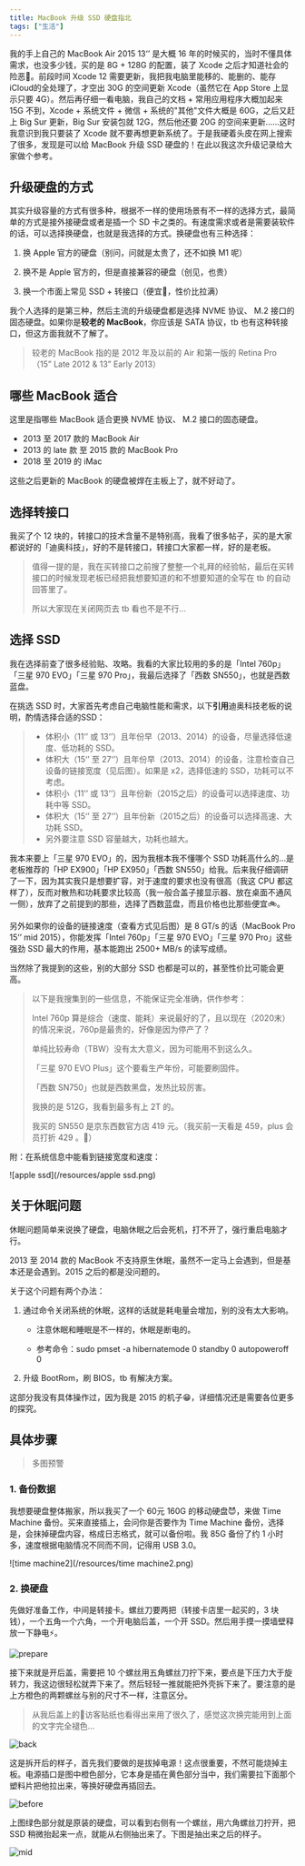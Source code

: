 ```yaml
---
title: MacBook 升级 SSD 硬盘指北
tags: ["生活"]
---
```


我的手上自己的 MacBook Air 2015 13‘’ 是大概 16 年的时候买的，当时不懂具体需求，也没多少钱，买的是 8G + 128G 的配置，装了 Xcode 之后才知道社会的险恶🥶。前段时间 Xcode 12 需要更新，我把我电脑里能移的、能删的、能存iCloud的全处理了，才空出 30G 的空间更新 Xcode（虽然它在 App Store 上显示只要 4G）。然后再仔细一看电脑，我自己的文档 + 常用应用程序大概加起来 15G 不到，Xcode + 系统文件 + 微信 + 系统的"其他"文件大概是 60G，之后又赶上 Big Sur 更新，Big Sur 安装包就 12G，然后他还要 20G 的空间来更新......这时我意识到我只要装了 Xcode 就不要再想更新系统了。于是我硬着头皮在网上搜索了很多，发现是可以给 MacBook 升级 SSD 硬盘的！在此以我这次升级记录给大家做个参考。

<!--more-->



## 升级硬盘的方式

其实升级容量的方式有很多种，根据不一样的使用场景有不一样的选择方式，最简单的方式是接外接硬盘或者是插一个 SD 卡之类的。有速度需求或者是需要装软件的话，可以选择换硬盘，也就是我选择的方式。换硬盘也有三种选择：

1. 换 Apple 官方的硬盘（别问，问就是太贵了，还不如换 M1 呢）

2. 换不是 Apple 官方的，但是直接兼容的硬盘（创见，也贵）

3. 换一个市面上常见 SSD + 转接口（便宜🤡，性价比拉满）

我个人选择的是第三种，然后主流的升级硬盘都是选择 NVME 协议、 M.2 接口的固态硬盘。如果你是**较老的 MacBook**，你应该是 SATA 协议，tb 也有这种转接口，但这方面我就不了解了。

> 较老的 MacBook 指的是 2012 年及以前的 Air 和第一版的 Retina Pro（15” Late 2012 & 13” Early 2013）



## 哪些 MacBook 适合

这里是指哪些 MacBook 适合更换 NVME 协议、 M.2 接口的固态硬盘。

* 2013 至 2017 款的 MacBook Air
* 2013 的 late 款 至 2015 款的 MacBook Pro
* 2018 至 2019 的 iMac

这些之后更新的 MacBook 的硬盘被焊在主板上了，就不好动了。



## 选择转接口

我买了个 12 块的，转接口的技术含量不是特别高，我看了很多帖子，买的是大家都说好的「迪奥科技」，好的不是转接口，转接口大家都一样，好的是老板。

>  值得一提的是，我在买转接口之前搜了整整一个礼拜的经验帖，最后在买转接口的时候发现老板已经把我想要知道的和不想要知道的全写在 tb 的自动回答里了。
>
> 所以大家现在关闭网页去 tb 看也不是不行...



## 选择 SSD

我在选择前查了很多经验贴、攻略。我看的大家比较用的多的是「Intel 760p」「三星 970 EVO」「三星 970 Pro」，我最后选择了「西数 SN550」，也就是西数蓝盘。

在挑选 SSD 时，大家首先考虑自己电脑性能和需求，以下**引用**迪奥科技老板的说明，酌情选择合适的SSD：

> * 体积小（11‘’ 或 13‘’）且年份早（2013、2014）的设备，尽量选择低速度、低功耗的 SSD。
> * 体积大（15‘’ 至 27‘’）且年份早（2013、2014）的设备，注意检查自己设备的链接宽度（见后图）。如果是 x2，选择低速的 SSD，功耗可以不考虑。
> * 体积小（11‘’ 或 13‘’）且年份新（2015之后）的设备可以选择速度、功耗中等 SSD。
> * 体积大（15‘’ 至 27‘’）且年份新（2015之后）的设备可以选择高速、大功耗 SSD。
> * 另外要注意 SSD 容量越大，功耗也越大。

我本来要上「三星 970 EVO」的，因为我根本我不懂哪个 SSD 功耗高什么的...是老板推荐的「HP EX900」「HP EX950」「西数 SN550」给我。后来我仔细调研了一下，因为其实我只是想要扩容，对于速度的要求也没有很高（我这 CPU 都这样了），反而对散热和功耗要求比较高（我一般合盖子接显示器、放在桌面不通风一侧），放弃了之前提到的那些，选择了西数蓝盘，而且价格也比那些便宜🚲。

另外如果你的设备的链接速度（查看方式见后图）是 8 GT/s 的话（MacBook Pro 15‘’ mid 2015），你能发挥「Intel 760p」「三星 970 EVO」「三星 970 Pro」这些强劲 SSD 最大的作用，基本能跑出 2500+ MB/s 的读写成绩。

当然除了我提到的这些，别的大部分 SSD 也都是可以的，甚至性价比可能会更高。

>  以下是我搜集到的一些信息，不能保证完全准确，供作参考：
>
> Intel 760p 算是综合（速度、能耗）来说最好的了，且以现在（2020末）的情况来说，760p是最贵的，好像是因为停产了？
>
> 单纯比较寿命（TBW）没有太大意义，因为可能用不到这么久。
>
> 「三星 970 EVO Plus」这个要看生产年份，可能要刷固件。
>
> 「西数 SN750」也就是西数黑盘，发热比较厉害。
>
> 我换的是 512G，我看到最多有上 2T 的。
>
> 我买的 SN550 是京东西数官方店 419 元。（我买前一天看是 459，plus 会员打折 429 。🐶）

附：在系统信息中能看到链接宽度和速度：

![apple ssd](/resources/apple ssd.png)



## 关于休眠问题

休眠问题简单来说换了硬盘，电脑休眠之后会死机，打不开了，强行重启电脑才行。

2013 至 2014 款的 MacBook 不支持原生休眠，虽然不一定马上会遇到，但是基本还是会遇到。2015 之后的都是没问题的。

关于这个问题有两个办法：

1. 通过命令关闭系统的休眠，这样的话就是耗电量会增加，别的没有太大影响。

   * 注意休眠和睡眠是不一样的，休眠是断电的。

   * 参考命令：sudo pmset -a hibernatemode 0 standby 0 autopoweroff 0

2. 升级 BootRom，刷 BIOS，tb 有解决方案。

这部分我没有具体操作过，因为我是 2015 的机子😁，详细情况还是需要各位更多的探究。



## 具体步骤

>  多图预警

### 1. 备份数据

我想要硬盘整体搬家，所以我买了一个 60元 160G 的移动硬盘😈，来做 Time Machine 备份。买来直接插上，会问你是否要作为 Time Machine 备份，选择是，会抹掉硬盘内容，格成日志格式，就可以备份啦。我 85G 备份了约 1 小时多，速度根据电脑情况不同而不同，记得用 USB 3.0。

![time machine2](/resources/time machine2.png)

### 2. 换硬盘

先做好准备工作，中间是转接卡。螺丝刀要两把（转接卡店里一起买的，3 块钱），一个五角一个六角，一个开电脑后盖，一个开 SSD。然后用手摸一摸墙壁释放一下静电⚡️。

![prepare](/resources/prepare.JPG)

接下来就是开后盖，需要把 10 个螺丝用五角螺丝刀拧下来，要点是下压力大于旋转力，我这边很轻松就弄下来了。然后轻轻一推就能把外壳拆下来了。要注意的是上方橙色的两颗螺丝与别的尺寸不一样，注意区分。

> 从我后盖上的🍎访客贴纸也看得出来用了很久了，感觉这次换完能用到上面的文字完全褪色...

![back](/resources/back.jpeg)

这是拆开后的样子，首先我们要做的是拔掉电源！这点很重要，不然可能烧掉主板。电源插口是图中橙色部分，它本身是插在黄色部分当中，我们需要拉下面那个塑料片把他拉出来，等换好硬盘再插回去。

![before](/resources/before.JPG)

上图绿色部分就是原装的硬盘，可以看到右侧有一个螺丝，用六角螺丝刀拧开，把 SSD 稍微抬起来一点，就能从右侧抽出来了。下图是抽出来之后的样子。

![mid](/resources/mid.jpg)





